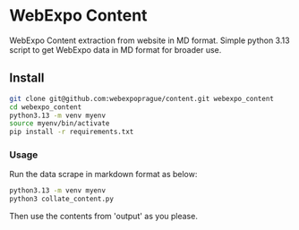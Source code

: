 # WebExpo Content

WebExpo Content extraction from website in MD format. Simple python 3.13 script to get WebExpo data in MD format for broader use.

## Install

```bash
git clone git@github.com:webexpoprague/content.git webexpo_content
cd webexpo_content
python3.13 -m venv myenv
source myenv/bin/activate
pip install -r requirements.txt 
```

### Usage

Run the data scrape in markdown format as below:

```bash
python3.13 -m venv myenv
python3 collate_content.py
```

Then use the contents from 'output' as you please.
